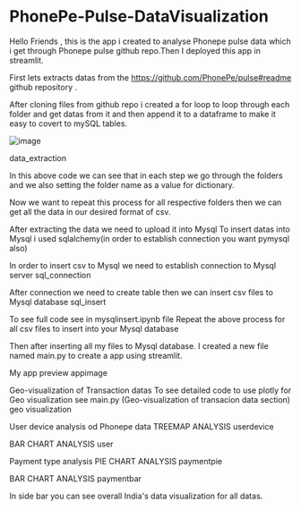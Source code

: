 # PhonePe-Pulse-DataVisualization
Hello Friends , this is the app i created to analyse Phonepe pulse data which i get through Phonepe pulse github repo.Then I deployed this app in streamlit.

First lets extracts datas from the https://github.com/PhonePe/pulse#readme github repository .

After cloning files from github repo i created a for loop to loop through each folder and get datas from it and then append it to a dataframe to make it easy to covert to mySQL tables.

![image](https://github.com/Nishayanbhar/PhonePe-Pulse-DataVisualization/assets/84184284/40e78aea-5bdc-4bb1-a1be-f8217deb3b77)


data_extraction

In this above code we can see that in each step we go through the folders and we also setting the folder name as a value for dictionary.

Now we want to repeat this process for all respective folders then we can get all the data in our desired format of csv.

After extracting the data we need to upload it into Mysql
To insert datas into Mysql i used sqlalchemy(in order to establish connection you want pymysql also)

In order to insert csv to Mysql we need to establish connection to Mysql server
sql_connection

After connection we need to create table then we can insert csv files to Mysql database
sql_insert

To see full code see in mysqlinsert.ipynb file Repeat the above process for all csv files to insert into your Mysql database

Then after inserting all my files to Mysql database. I created a new file named main.py to create a app using streamlit.

My app preview
appimage

Geo-visualization of Transaction datas
To see detailed code to use plotly for Geo visualization see main.py (Geo-visualization of transacion data section) geo visualization

User device analysis od Phonepe data
TREEMAP ANALYSIS
userdevice

BAR CHART ANALYSIS
user

Payment type analysis
PIE CHART ANALYSIS
paymentpie

BAR CHART ANALYSIS
paymentbar

In side bar you can see overall India's data visualization for all datas.
